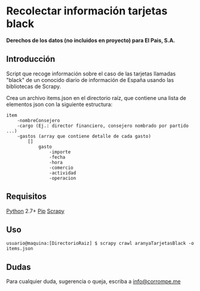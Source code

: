 Recolectar información tarjetas black
=======================================

**Derechos de los datos (no incluidos en proyecto) para El Pais, S.A.**


Introducción
----------

Script que recoge información sobre el caso de las tarjetas llamadas "black" de un conocido diario de información de España usando las bibliotecas de Scrapy.

Crea un archivo items.json en el directorio raíz, que contiene una lista de elementos json con la siguiente estructura:
```
item
	-nombreConsejero
	-cargo (Ej.: director financiero, consejero nombrado por partido ...)
	-gastos (array que contiene detalle de cada gasto)
		[]
			gasto
				-importe
				-fecha
				-hora
				-comercio
				-actividad
				-operacion

```



Requisitos
-----------

[Python](http://www.python.org/) 2.7+ 
[Pip](http://www.pip-installer.org/en/latest/installing.html)
[Scrapy](http://scrapy.org/)

Uso
-----

```
usuario@maquina:[DirectorioRaiz] $ scrapy crawl aranyaTarjetasBlack -o items.json
```


Dudas
------
Para cualquier duda, sugerencia o queja, escriba a info@corrompe.me